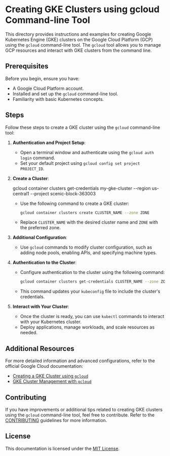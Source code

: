 # Creating GKE Clusters using gcloud Command-line Tool

This directory provides instructions and examples for creating Google Kubernetes Engine (GKE) clusters on the Google Cloud Platform (GCP) using the `gcloud` command-line tool. The `gcloud` tool allows you to manage GCP resources and interact with GKE clusters from the command line.

## Prerequisites

Before you begin, ensure you have:

- A Google Cloud Platform account.
- Installed and set up the `gcloud` command-line tool.
- Familiarity with basic Kubernetes concepts.

## Steps

Follow these steps to create a GKE cluster using the `gcloud` command-line tool:

1. **Authentication and Project Setup**:
   - Open a terminal window and authenticate using the `gcloud auth login` command.
   - Set your default project using `gcloud config set project PROJECT_ID`.

2. **Create a Cluster**:

     gcloud container clusters get-credentials my-gke-cluster --region us-central1 --project scenic-block-363003

   - Use the following command to create a GKE cluster:
     ```bash
     gcloud container clusters create CLUSTER_NAME --zone ZONE
     ```
   - Replace `CLUSTER_NAME` with the desired cluster name and `ZONE` with the preferred zone.

3. **Additional Configuration**:
   - Use `gcloud` commands to modify cluster configuration, such as adding node pools, enabling APIs, and specifying machine types.

4. **Authentication to the Cluster**:
   - Configure authentication to the cluster using the following command:
     ```bash
     gcloud container clusters get-credentials CLUSTER_NAME --zone ZONE
     ```
   - This command updates your `kubeconfig` file to include the cluster's credentials.

5. **Interact with Your Cluster**:
   - Once the cluster is ready, you can use `kubectl` commands to interact with your Kubernetes cluster.
   - Deploy applications, manage workloads, and scale resources as needed.

## Additional Resources

For more detailed information and advanced configurations, refer to the official Google Cloud documentation:
- [Creating a GKE Cluster using `gcloud`](https://cloud.google.com/kubernetes-engine/docs/how-to/creating-a-cluster#gcloud)
- [GKE Cluster Management with `gcloud`](https://cloud.google.com/kubernetes-engine/docs/how-to/cluster-management)

## Contributing

If you have improvements or additional tips related to creating GKE clusters using the `gcloud` command-line tool, feel free to contribute. Refer to the [CONTRIBUTING](../CONTRIBUTING.md) guidelines for more information.

## License

This documentation is licensed under the [MIT License](../LICENSE).

